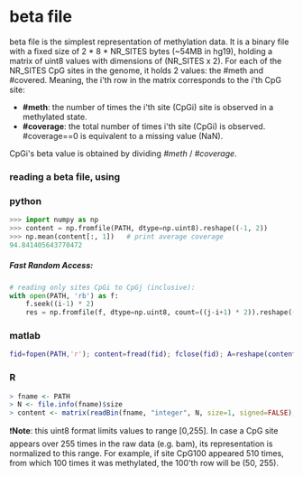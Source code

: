 # beta file
beta file is the simplest representation of methylation data.
It is a binary file with a fixed size of 2 * 8 * NR_SITES bytes (~54MB in hg19), 
holding a matrix of uint8 values with dimensions of (NR_SITES x 2).
For each of the NR_SITES CpG sites in the genome, it holds 2 values: the #meth and #covered. 
Meaning, the i'th row in the matrix corresponds to the i'th CpG site:
- **#meth**: the number of times the i'th site (CpGi) site is observed in a methylated state.
- **#coverage**: the total number of times i'th site (CpGi) is observed. #coverage==0 is equivalent to a missing value (NaN).

CpGi's beta value is obtained by dividing *#meth* / *#coverage*.

### reading a beta file, using
### python
```python
>>> import numpy as np
>>> content = np.fromfile(PATH, dtype=np.uint8).reshape((-1, 2))
>>> np.mean(content[:, 1])   # print average coverage
94.841405643770472
```
##### Fast Random Access:
```python
# reading only sites CpGi to CpGj (inclusive):
with open(PATH, 'rb') as f:
    f.seek((i-1) * 2)
    res = np.fromfile(f, dtype=np.uint8, count=((j-i+1) * 2)).reshape((-1, 2))
```

### matlab
```matlab
fid=fopen(PATH,'r'); content=fread(fid); fclose(fid); A=reshape(content,2,[])';
```


### R
```R
> fname <- PATH
> N <- file.info(fname)$size
> content <- matrix(readBin(fname, "integer", N, size=1, signed=FALSE), N / 2, 2, byrow=TRUE)
```

:exclamation:**Note**: this uint8 format limits values to range [0,255]. 
In case a CpG site appears over 255 times in the raw data (e.g. bam), its representation is normalized to this range. 
For example, if site CpG100 appeared 510 times, from which 100 times it was methylated, the 100'th row will be (50, 255).
